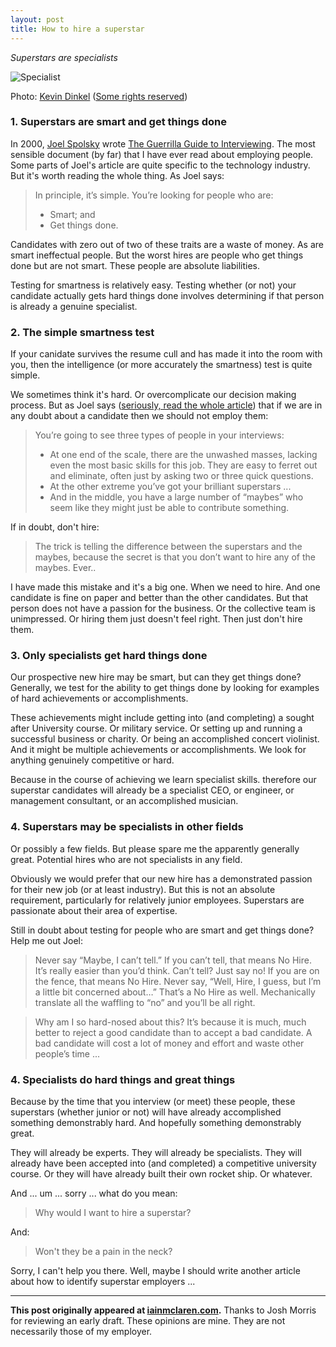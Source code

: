 ```yaml
---
layout: post
title: How to hire a superstar 
---
```


*Superstars are specialists*  
 
![Specialist](https://farm4.staticflickr.com/3838/14462559987_fbbe38d589_b.jpg)

Photo: [Kevin Dinkel](https://www.flickr.com/photos/121776594@N07/) ([Some rights reserved](https://creativecommons.org/licenses/by-sa/2.0/))

### 1. Superstars are smart and get things done

In 2000, [Joel Spolsky](http://www.joelonsoftware.com/)
wrote [The Guerrilla Guide to Interviewing](http://www.joelonsoftware.com/articles/GuerrillaInterviewing3.html).  The most sensible document (by far) that I have ever read about employing people.  Some parts of Joel's article are quite specific to the technology industry.  But it's worth reading the whole thing.  As Joel says:
> In principle, it’s simple. You’re looking for people who are:
> 
> - Smart; and
> - Get things done.

Candidates with zero out of two of these traits are a waste of money.  As are smart ineffectual people.  But the worst hires are people who get things done but are not smart.  These people are absolute liabilities. 

Testing for smartness is relatively easy.  Testing whether (or not) your candidate actually gets hard things done  involves determining if that person is already a genuine specialist. 

### 2. The simple smartness test

If your canidate survives the resume cull and has made it into the room with you,  then the intelligence (or more accurately the smartness) test is quite simple.

We sometimes think it's hard.  Or overcomplicate our decision making process.  But as Joel says ([seriously, read the whole article](http://www.joelonsoftware.com/articles/GuerrillaInterviewing3.html)) that if we are in any doubt about a candidate then we should not employ them: 

> You’re going to see three types of people in your interviews:
> 
> - At one end of the scale, there are the unwashed masses, lacking even the most basic skills for this job. They are easy to ferret out and eliminate, often just by asking two or three quick questions. 
> - At the other extreme you’ve got your brilliant superstars ... 
> - And in the middle, you have a large number of “maybes” who seem like they might just be able to contribute something. 

If in doubt, don't hire:

> The trick is telling the difference between the superstars and the maybes, because the secret is that you don’t want to hire any of the maybes. Ever..

I have made this mistake and it's a big one.  When we need to hire.  And one candidate is fine on paper and better than the other candidates.  But that person does not have a passion for the business.  Or the collective team is unimpressed.  Or hiring them just doesn't feel right.  Then just don't hire them.

### 3. Only specialists get hard things done

Our prospective new hire may be smart, but can they get things done?  Generally, we test for the ability to get things done by looking for examples of hard achievements or accomplishments.

These achievements might include getting into (and completing) a sought after University course.  Or military service.  Or setting up and running a successful business or charity.  Or being an accomplished concert violinist.  And it might be multiple achievements or accomplishments.  We look for anything genuinely competitive or hard. 

Because in the course of achieving we learn specialist skills.  therefore our superstar candidates will already be a specialist CEO, or engineer, or management consultant, or an accomplished musician.  

### 4. Superstars may be specialists in other fields

Or possibly a few fields.  But please spare me the apparently generally great.  Potential hires who are not specialists in any field.

Obviously we would prefer that our new hire has a demonstrated passion for their new job (or at least industry).  But this is not an absolute requirement,  particularly for relatively junior employees.  Superstars are passionate about their area of expertise.  

Still in doubt about testing for people who are smart and get things done?  Help me out Joel:

> Never say “Maybe, I can’t tell.” If you can’t tell, that means No Hire. It’s really easier than you’d think. Can’t tell? Just say no! If you are on the fence, that means No Hire. Never say, “Well, Hire, I guess, but I’m a little bit concerned about…” That’s a No Hire as well. Mechanically translate all the waffling to “no” and you’ll be all right.

> Why am I so hard-nosed about this? It’s because it is much, much better to reject a good candidate than to accept a bad candidate. A bad candidate will cost a lot of money and effort and waste other people’s time ...

### 4. Specialists do hard things and great things

Because by the time that you interview (or meet) these people, these superstars (whether junior or not) will have already accomplished something demonstrably hard.    And hopefully something demonstrably great.  

They will already be experts.  They will already be specialists.  They will already have been accepted into (and completed) a competitive university course.  Or they will have already built their own rocket ship.  Or whatever.

And ... um ... sorry ... what do you mean:

> Why would I want to hire a superstar?

And:

> Won't they be a pain in the neck? 

Sorry, I can't help you there.  Well, maybe I should write another article about how to identify superstar employers ...

---

**This post originally appeared at [iainmclaren.com](http://iainmclaren.com).** Thanks to Josh Morris for reviewing an early draft.  These opinions are mine.  They are not necessarily those of my employer.